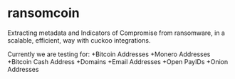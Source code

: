 # ransomcoin
Extracting metadata and Indicators of Compromise from ransomware, in a scalable, efficient, way with cuckoo integrations.

Currently we are testing for:
+Bitcoin Addresses
+Monero Addresses
+Bitcoin Cash Address
+Domains
+Email Addresses
+Open PayIDs
+Onion Addresses

